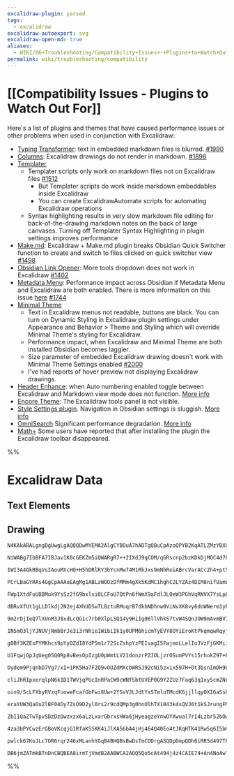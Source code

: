 ```yaml
---
excalidraw-plugin: parsed
tags:
  - excalidraw
excalidraw-autoexport: svg
excalidraw-open-md: true
aliases:
  - WIKI/06+Troubleshooting/Compatibility+Issues+-+Plugins+to+Watch+Out+For
permalink: wiki/troubleshooting/compatibility
---
```

# [[Compatibility Issues - Plugins to Watch Out For]]

Here's a list of plugins and themes that have caused performance issues or other problems when used in conjunction with Excalidraw:
- [Typing Transformer](https://github.com/aptend/typing-transformer-obsidian): text in embedded markdown files is blurred. [#1990](https://github.com/zsviczian/obsidian-excalidraw-plugin/issues/1990)
- [Columns](https://github.com/tnichols217/obsidian-columns): Excalidraw drawings do not render in markdown. [#1896](https://github.com/zsviczian/obsidian-excalidraw-plugin/issues/1896)
- [Templater](https://github.com/SilentVoid13/Templater)
  - Templater scripts only work on markdown files not on Excalidraw files [#1512](https://github.com/zsviczian/obsidian-excalidraw-plugin/issues/1512)
    - But Templater scripts do work inside markdown embeddables inside Excalidraw
    - You can create ExcalidrawAutomate scripts for automating Excalidraw operations
  - Syntax highlighting results in very slow markdown file editing for back-of-the-drawing markdown notes on the back of large canvases. Turning off Templater Syntax Highlighting in plugin settings improves performance
- [Make.md](https://github.com/Make-md/makemd): Excalidraw + Make.md plugin breaks Obsidian Quick Switcher function to create and switch to files clicked on quick switcher view [#1498](https://github.com/zsviczian/obsidian-excalidraw-plugin/issues/1498)
- [Obsidian Link Opener](https://github.com/zorazrr/obsidian-link-opener): More tools dropdown does not work in Excalidraw [#1402](https://github.com/zsviczian/obsidian-excalidraw-plugin/issues/1402)
- [Metadata Menu](https://github.com/mdelobelle/metadatamenu): Performance impact across Obsidian if Metadata Menu and Excalidraw are both enabled. There is more information on this issue [here](https://github.com/mdelobelle/metadatamenu/issues/660) [#1744](https://github.com/zsviczian/obsidian-excalidraw-plugin/issues/1744)
- [Minimal Theme](https://github.com/kepano/obsidian-minimal)
  - Text in Excalidraw menus not readable, buttons are black. You can turn on Dynamic Styling in Excalidraw plugin settings under Appearance and Behavior > Theme and Styling which will override Minimal Theme's styling for Excalidraw.
  - Performance impact, when Excalidraw and Minimal Theme are both installed Obsidian becomes laggier. 
  - Size parameter of embedded Excalidraw drawing doesn't work with Minimal Theme Settings enabled [#2000](https://github.com/zsviczian/obsidian-excalidraw-plugin/issues/2000)
  - I've had reports of hover preview not displaying Excalidraw drawings.
- [Header Enhance](https://github.com/HoBeedzc/obsidian-header-enhancer-plugin): when Auto numbering enabled toggle between Excalidraw and Markdown view mode does not function. [More info](https://forum.obsidian.md/t/excalidraw-full-featured-sketching-plugin-in-obsidian/17367/114)
- [Encore Theme](https://github.com/Carbonateb/obsidian-encore-theme/issues): The Excalidraw tools panel is not visible.
- [Style Settings plugin](https://github.com/mgmeyers/obsidian-style-settings/issues/115#issuecomment-2416514409). Navigation in Obsidian settings is sluggish. [More info](https://github.com/zsviczian/obsidian-excalidraw-plugin/issues/1826)
- [OmniSearch](https://github.com/scambier/obsidian-omnisearch) Significant performance degradation. [More info](https://github.com/zsviczian/obsidian-excalidraw-plugin/issues/2055#issuecomment-2401376219)
- [Math+](https://github.com/ocapraro/obsidian-math-plus) Some users have reported that after installing the plugin the Excalidraw toolbar disappeared.


%%
# Excalidraw Data

## Text Elements
## Drawing
```compressed-json
N4KAkARALgngDgUwgLgAQQQDwMYEMA2AlgCYBOuA7hADTgQBuCpAzoQPYB2KqATLZMzYBXUtiRoIACyhQ4zZAHoFAc0JRJQgEYA6bGwC2CgF7N6hbEcK4OCtptbErHALRY8RMpWdx8Q1TdIEfARcZgRmBShcZQUebQB2bQAWGjoghH0EDihmbgBtAF1+CFw4OABlKKhxVFAwSHUMmogiZWlU+oZCBAoAIVxsAGtlUmEOYgBhNnw2Um4IAGIAMRWA

NiWABg7IbBFA7IBJav1K0cGEKZm5iQWARgR7++2IXdJ9qCOM/qGRscnp2bzKDkDjMOC4d7PV7vT76JaEfD4SowYLzQQeKF7LIfY6nNjnADqJHU3D44B2WMOuOB+IQyNREnRJExb2xsIASsI2hxwrk0Ld+BTWVSMgB5cHYNQwbi3DYbQUvSk4jJLThQJa4fQI6VoACsCuhbOOquy5UIRhqPHl5MVwuV+gAKlgoABBVpcCTBABmUBZMOpENdbzYFEk

IWI3A4QkRBqVsIAouMXcHQ+H5hDRlRY3bYcnMw74M1RkJxs9mNhRoiABrcVarACc2h4+pt5cr+AAmtwkvW4i3OkY2AZuHVOvQCEIardyQBfbP+jKckvEHnMPnoYulhUjEhmi2k62dHfESoIODcfuQY8AWTYxAQidwmmCEbQXoIYW3pBIl0BaFHkC9NMr4bsomi4AAFPESTUKg8TxLBtyrAKqAbNouoAJTbJA7IIMo0YQvMpBgZBuoABywas8qoLc

PCrLBaGYRAs4GgCpAAAoEAgMg1ABLzWOOzDfMMm4gXk5KdMC1hghC2LYZAz4DIM8nifUamLKsSSrHRtzyZACy9DwvQbMZemLGRvRkfWZFkWZCwAMw8PZtzOXZtz1u5ty2RJYBFD5qlqfpEzxhMAAiEwTHZ8arNF8a6nZoUuoloX1nZDarPEml2fZST2XlPDMYFfmBRAoZqEggr1AF6nLGsmx2SsSy9EstmVZ0tUtUsKRtfpLWrPZcp2fEEyOYNPn

FWp1XtdFoU8BMuk9YsSz2fG9bxlsi0LCFoU7QtPn6fWmX9aFdlJL0eW3PGhVqRNVX7YsLpLB58StfdCyhcNFm9HZI0uhM9YunZuqhUkZH2fEdk8PGPBJLc33jW1U36fEuq6vWsM/UkLq9PWqx2S6L1IXtgX6fZhmzcTJV3KFRNbAj/lveRzm3JTNWhat9mo/joVUTwrPtXNXkbKlm1IRsEwbCk9OBUjiz1vW7Psz9wVLPGSx2edsV45tUNkfGetu

dBRvXfUt1gLLDlkdj2N2ej4XhUDSwTL0ztuRMuqrB7dkbNDhnw0ViNvXK8vy6doWNerm1yksPAx97ksgydUcbHRdEm75gck4scp1nW2X2RH8cRRF8d5Xl8eeal0uTUHKcTHNbnrI18cuhsrcV8h2u1yZJnp2bFsTEsoXA/Fm3xvE8YupPCW9Ot61pTw8QbEv2UuWD3kBwzWcLNBVtWxr9bu+7tvxATBPZS6SS6lfbmzY59l95nVOg+lItvYfvSf9

9m2rDjIeQ7lXUnM3J8xdLcQG1c7rb0XlpLSQ14y9HiIg06llVhkS7tvW4SQnJOW9mAvmBVIHmyDi6TmwDNq5XtpFUW/17L1gflHXUcM4bewGqFDYJ0iEWxWMZUym0VgfQ+g1J2SQJjdTeqFMicpBo/wltIx+W8qYrCAUA4RLoAZv23isCeE98b1mkRtRmSQDEKJlm9FYJj+EtQ2FI4RxjjF2SkZYt6xiTFcLei6Vu8irGoy5lY5x29UYBKpjwLxY

1N5mO3ljYJNUVjNmbBrJe3i3rNhie1WibiIk1y0UPM6hicmTyEVY8OYiEroKtPkqmqwRqyjplkqBSilhgNUcUtumjGk410ZtdRSR2GVJqtfOi4SbpP1iUsaCMjzFNRdLYqxh0HGbSkfZLxp0Ni3D6aY7JVNPG9MmTkl0zZR5TPiANfp7VUZDLOfpUJLlhmm1Ge1LGfM9mNPKUc7eiDdQVMhkw2pICbF3IzoosZcU+FTJjkUqZIVSmbUkR5F5NVqm

g0Bf3KZExPYMKhcs9pYyQZdI8YdP5m1r72ScZshpYzPEIvagI5FwjmoLLelIoJVzFjGKMiih5+lPHxG+VYiYKN3mNOxtS/SqM6GisWDcuR5LiFRNIUSqZvQvlCpqog+I+jWULGbO5SVdwrQyvGhJW6GBgiZFNDSc4+QfLQBBDJSEbUICKSGCpN6fse6OMstZV62974uX5vpSuXk0paR0rKi2Ws4oJSSklHF7V0qZXEb63K+UfrbRLkQ0qkhyqupy

U1FqwjOpJqUeg05Q0Rp8vBesOpIzgU0pWmtLV21donzrPZJOLjzrOSumPVYs15rhokZ9T+P1ln/UBsSkGYMIY62hrDb+Hinq3BeoO7eYjsa43xoTZC2VyZ81vrTIaqN0a6Xcdvdm9C/EeJ5inANUr5pSLjYGqiEti0DLBizU99S5VUwimrNWGsVoxQwSE/WYHDZJGNpteWisrpnqpnbMK1DGZOxdguzB7tPYgZqj7IyRlspW16DbeDNVemF2TjHO

Oydem9PjqnbD7Vg7/xI+1PK5Ha7F2Q9vOUZdMXcbWR5J92cNi5zxix597H+Ot3bsnImDH9LSN4XR+ukVxOLHHpPaesLZ4+y1dpJeK9NrOVJaSn6Q8R6rqpjjI+qr2qHTPjOt6yyr431FnfXBm1d4zIgd+i2H8v5pT/qHHWgDyFvVouA8Bp10G4yrr5t6E9EHIIoag9BblsH3zwRFgqOtoKaTE/FqJ7akNu3ofQ72TDegsKjmwjheCyHxTU7VQRjm

cliJhRIpxerqlpN6k1D1TWVjqPUcInRPaCW9cWNfSbtUVEP0G9Y2ZUz7Faq63q1xyScmZNrZExpvjbN9ZmyyvVoSZtUvkQt+JB3FiIJm6kzbVMMkPdI2Emt9y619cKa1xpJS33tUkdpbrNS9W0tMgt9hI2rGdPG9vHpGziXYKolqobtxVELaI0tnJ8zVsbGWettZ8PjmuMs5Sw5o2y3Eq+UjyGYCKceMvhshbbzElfJO78vVGSyUUIOX8hbELvsg

oin9/ScLFXbyRVzqFuoweFcafGbFwi8Uw+2YSvVJLJdtYxSTmluTMcdK6jjllqyOXI6aSshbAqr37OMlq8Vmqae3Bld0gm3z0cqsSRqtnuqtUZKdy4hVKLjWVVNU0bIwlfjLmtSVKSoJwQOptc65SXKbscrBeL0NO7FlepstlJy/q3KCeDU1yN12FjBSQ1xqmyVY1pVxom7KKbHKyqzTm5PHVmo+saUsathayJdQaqWvVw1RpvaBbt2JDb569v7X

eraYUW3QaOu2lBF04Oy7ZsO9D2yl0rs2r9cdQMp3g0hnOlhTX1043k4sQVJ6t1kSJrungFMD3IVH6i89HMrdUyZp+7mvNZ+CyPqNziySza5BQqwAbQYKzxhKybSazAYn56wGyixGyQZgFyy9IlZGaEY2zEqoauw0IexexRy+z4ZNZkbNzJwhxCYLDRyxw5a1w0Ydr8b0boEOQFyUG1yiZFzFylxlwVyCZsFISSZUxyhzQNzJzSZapyhybxw9z+w7

ZbI1QaZTwTpvSDzDzDwzxzx6aLzLxarGbrxsHWa6jHyeagzeYnwOYXwual7rI4Lzbr52bOwBYUIxYNiBbUEAINYgKRY+aKEUrtSJZIIC4Cx5ZwIpboJpaiwZYeYkLZZsGUJYEkI+E0JlZ8aiGVbVZBy1acJOF9Ytb0oer8qiLC6LCSIzY9YXb5FLRNIaLCJzajYaZ6JHYbZv5t4rBSJ65jIzYrAraOIGJaptHtEfa1H7b4yvbCJHa6h3aTGXbu7c

4za3bPYCwzErGBoVKcqjG1RfaK55KK4iJlKA56bA4jHj464Q40Eo4tJKqHTK41Rw5q6I5bHnF9YY6m4TKm7Y4DF45DEE4vFKE64HJf4PEM4g7jJ06BJU4na04AmBF9bM7c7PJaqfKVrQLs4+5Whkp85P6hGfbS6m7QplHvRWRi5VJiLYk1E7EK78pa7FKQb3HtTqLxBkkDK5SUkBE/q4p0pWLnb0oG4DFG4UIpw25sErCW6l48ponCqimU4SparS

pwlck67KoJLc7OR6rqr246xMLanhYGqB4BHQBsBwDsTmCDDrgASQDpDmpQDh6iRR5d497T6Cy2zQGwHqHpqV7qQx72pySZo2nYh4hWpoAWw34YzJzcGLSJ5poV5mS+lx7+nfr8QcCCT2l/COljLd71TdI76d44Z1wSGelxk/wZ5fo3QSQzgsQ2iGgWpnAIDihQDsCgiRjRj4AKhejkCZC4TjBMCEAcDKAjgSQYAcBPgvjcDAiTjB7YBEDnhoCTkI

DB6jmZATmkBTnDnCBQBEA8irmTjVmdB2AABWCA2AOQ5Qo5cAt494j4z4CAIE74+An4NoAwTZjADoQ4+AQ5PphYaI6Qp5zZ2EiozAUABgBYiArZMYw5MwQwd53AD5T56k+AoQro/5b5H5EF+As44Ac4dAXoCI4QI4VZM4QAA=
```
%%